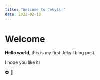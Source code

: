 ```yaml
---
title: "Welcome to Jekyll!"
date: 2022-02-10
---
```


# Welcome

**Hello world**, this is my first Jekyll blog post.

I hope you like it!

👽
🦁
